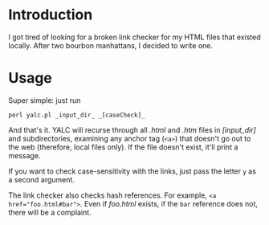 # Introduction

I got tired of looking for a broken link checker for my HTML files that existed locally. After two bourbon manhattans, I decided to write one.

# Usage

Super simple: just run

	perl yalc.pl _input_dir_ _[caseCheck]_

And that's it. YALC will recurse through all _.html_ and _.htm_ files in _[input_dir]_ and subdirectories, examining any anchor tag (`<a>`) that doesn't go out to the web (therefore, local files only). If the file doesn't exist, it'll print a message.

If you want to check case-sensitivity with the links, just pass the letter `y` as a second argument.

The link checker also checks hash references. For example, `<a href="foo.html#bar">`. Even if _foo.html_ exists, if the `bar` reference does not, there will be a complaint.